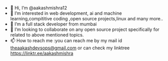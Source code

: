 - 👋 Hi, I’m @aakashmishra12
- 👀 I’m interested in web development, ai and machine learning,compititive coding ,open source projects,linux and many more..
- 🌱 I’m a full stack developer from mumbai
- 💞️ I’m looking to collaborate on  any open source project specifically for related to above mentioned topics.
- 📫 How to reach me :you can reach me by my mail id theaakashdevsops@gmail.com or can check my linktree https://linktr.ee/aakashmishra

<!---
aakashmishra12/aakashmishra12 is a ✨ special ✨ repository because its `README.md` (this file) appears on your GitHub profile.
You can click the Preview link to take a look at your changes.
--->
